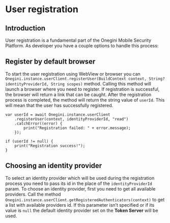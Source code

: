 # User registration

## Introduction

User registration is a fundamental part of the Onegini Mobile Security Platform. As developer you have a couple options to handle this process:

## Register by default browser

To start the user registration using WebView or browser you can `Onegini.instance.userClient.registerUser(BuildContext context, String? identityProviderId, String scopes)` method. Calling this method will launch a browser where you need to register. If registration is successful, the browser will return a link that can be caught. After the registration process is completed, the method will return the string value of `userId`. This will mean that the user has successfully registered. 

    var userId = await Onegini.instance.userClient
        .registerUser(context, identityProviderId, "read")
        .catchError((error) {
            print("Registration failed: " + error.message);
        });

    if (userId != null) {
        print("Registration success!");
    }

## Choosing an identity provider

To select an identity provider which will be used during the registration process you need to pass its id in the place of the `identityProviderId` param. To choose an identity provider, first you need to get all available providers. Call the method `Onegini.instance.userClient.getRegisteredAuthenticators(context)` to get a list with available providers id. If this parameter isn’t specified or if its value is `null` the default identity provider set on the **Token Server** will be used.
